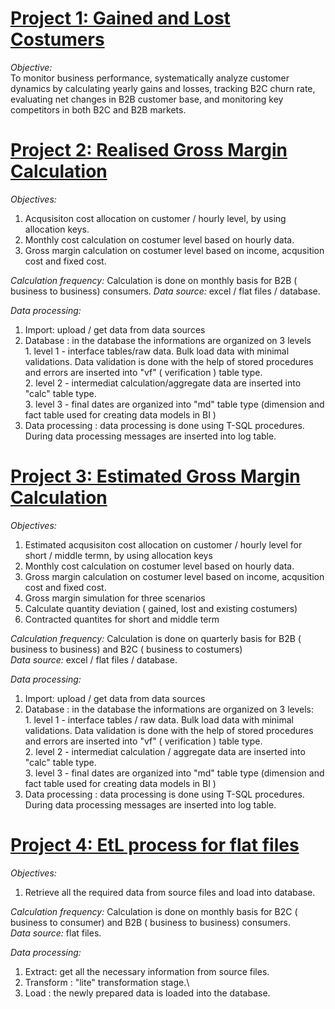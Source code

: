 # **[Project 1: Gained and Lost Costumers ](https://github.com/ichiisti/gl)**

*Objective:*\
To monitor business performance, systematically analyze customer dynamics by calculating yearly gains and losses, tracking B2C churn rate, evaluating net changes in B2B customer base, and monitoring key competitors in both B2C and B2B markets.


# **[Project 2: Realised Gross Margin Calculation ](https://github.com/ichiisti/rgm_v1)**

*Objectives:*
1. Acqusisiton cost allocation on customer / hourly level, by using allocation keys. 
2. Monthly cost calculation on costumer level based on hourly data. 
3. Gross margin calculation on costumer level based on income, acqusition cost and fixed cost. 

*Calculation frequency:* Calculation is done on monthly basis for B2B ( business to business) consumers. 
*Data source:* excel / flat files / database.

*Data processing:*
1. Import: upload / get data from data sources
2. Database : in the database the informations are organized on 3 levels\
          1. level 1 - interface tables/raw data. Bulk load data with minimal validations. Data validation is done with the help of stored procedures and errors are inserted into "vf" ( verification ) table type.\
          2. level 2 - intermediat calculation/aggregate data  are inserted into "calc" table type.\
          3. level 3 - final dates are organized into "md" table type (dimension and fact table used for creating data models in BI )
3. Data processing : data processing is done using T-SQL procedures. During data processing messages are inserted into log table.

# **[Project 3: Estimated Gross Margin Calculation ](https://github.com/ichiisti/pgm)**

*Objectives:*

1. Estimated acqusisiton cost allocation on customer / hourly level for short / middle termn, by using allocation keys
2. Monthly cost calculation on costumer level based on hourly data. 
3. Gross margin calculation on costumer level based on income, acqusition cost and fixed cost. 
4. Gross margin simulation for three scenarios
5. Calculate quantity deviation ( gained, lost and existing costumers)
6. Contracted quantites for short and middle term

*Calculation frequency:* Calculation is done on quarterly basis for B2B ( business to business) and B2C ( business to costumers)\
*Data source:* excel / flat files / database.

*Data processing:*
1. Import: upload / get data from data sources
2. Database : in the database the informations are organized on 3 levels:\
          1. level 1 - interface tables / raw data. Bulk load data with minimal validations. Data validation is done with the help of stored procedures and errors are inserted into "vf" ( verification ) table type.\
          2. level 2 - intermediat calculation / aggregate data  are inserted into "calc" table type.\
          3. level 3 - final dates are organized into "md" table type (dimension and fact table used for creating data models in BI )
3. Data processing : data processing is done using T-SQL procedures. During data processing messages are inserted into log table.

# **[Project 4: EtL process for flat files ](https://github.com/ichiisti/EtL_process)**

*Objectives:*

1. Retrieve all the required data from source files and load into database.

*Calculation frequency:* Calculation is done on monthly basis for B2C ( business to consumer) and B2B ( business to business) consumers.\
*Data source:* flat files.

*Data processing:*
1. Extract: get all the necessary information from source files.
2. Transform : "lite" transformation stage.\
3. Load : the newly prepared data is loaded into the database.

